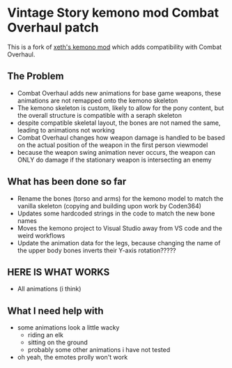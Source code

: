 # Vintage Story kemono mod Combat Overhaul patch
This is a fork of [xeth's kemono mod](https://gitlab.com/xeth/kemono) which adds compatibility with Combat Overhaul.

## The Problem
- Combat Overhaul adds new animations for base game weapons, these animations are not remapped onto the kemono skeleton
- The kemono skeleton is custom, likely to allow for the pony content, but the overall structure is compatible with a seraph skeleton
- despite compatible skeletal layout, the bones are not named the same, leading to animations not working
- Combat Overhaul changes how weapon damage is handled to be based on the actual position of the weapon in the first person viewmodel
- because the weapon swing animation never occurs, the weapon can ONLY do damage if the stationary weapon is intersecting an enemy

## What has been done so far
- Rename the bones (torso and arms) for the kemono model to match the vanilla skeleton (copying and building upon work by Coden364)
- Updates some hardcoded strings in the code to match the new bone names
- Moves the kemono project to Visual Studio away from VS code and the weird workflows
- Update the animation data for the legs, because changing the name of the upper body bones inverts their Y-axis rotation?????

## HERE IS WHAT WORKS
- All animations (i think)

## What I need help with
- some animations look a little wacky
	- riding an elk
	- sitting on the ground
	- probably some other animations i have not tested
- oh yeah, the emotes prolly won't work